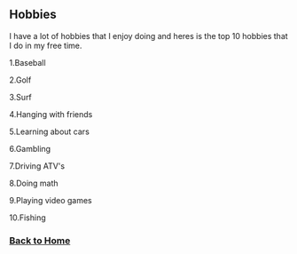 ## Hobbies
I have a lot of hobbies that I enjoy doing and heres is the top 10 hobbies that I do in my free time. 

1.Baseball

2.Golf

3.Surf

4.Hanging with friends

5.Learning about cars

6.Gambling

7.Driving ATV's

8.Doing math

9.Playing video games

10.Fishing

### [Back to Home](README.md)
